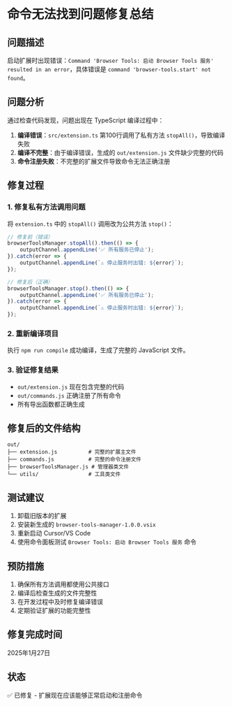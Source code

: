 # 命令无法找到问题修复总结

## 问题描述
启动扩展时出现错误：`Command 'Browser Tools: 启动 Browser Tools 服务' resulted in an error`，具体错误是 `command 'browser-tools.start' not found`。

## 问题分析
通过检查代码发现，问题出现在 TypeScript 编译过程中：

1. **编译错误**：`src/extension.ts` 第100行调用了私有方法 `stopAll()`，导致编译失败
2. **编译不完整**：由于编译错误，生成的 `out/extension.js` 文件缺少完整的代码
3. **命令注册失败**：不完整的扩展文件导致命令无法正确注册

## 修复过程

### 1. 修复私有方法调用问题
将 `extension.ts` 中的 `stopAll()` 调用改为公共方法 `stop()`：

```typescript
// 修复前（错误）
browserToolsManager.stopAll().then(() => {
    outputChannel.appendLine('✅ 所有服务已停止');
}).catch(error => {
    outputChannel.appendLine(`⚠️ 停止服务时出错: ${error}`);
});

// 修复后（正确）
browserToolsManager.stop().then(() => {
    outputChannel.appendLine('✅ 所有服务已停止');
}).catch(error => {
    outputChannel.appendLine(`⚠️ 停止服务时出错: ${error}`);
});
```

### 2. 重新编译项目
执行 `npm run compile` 成功编译，生成了完整的 JavaScript 文件。

### 3. 验证修复结果
- `out/extension.js` 现在包含完整的代码
- `out/commands.js` 正确注册了所有命令
- 所有导出函数都正确生成

## 修复后的文件结构
```
out/
├── extension.js          # 完整的扩展主文件
├── commands.js           # 完整的命令注册文件
├── browserToolsManager.js # 管理器类文件
└── utils/                # 工具类文件
```

## 测试建议
1. 卸载旧版本的扩展
2. 安装新生成的 `browser-tools-manager-1.0.0.vsix`
3. 重新启动 Cursor/VS Code
4. 使用命令面板测试 `Browser Tools: 启动 Browser Tools 服务` 命令

## 预防措施
1. 确保所有方法调用都使用公共接口
2. 编译后检查生成的文件完整性
3. 在开发过程中及时修复编译错误
4. 定期验证扩展的功能完整性

## 修复完成时间
2025年1月27日

## 状态
✅ 已修复 - 扩展现在应该能够正常启动和注册命令







